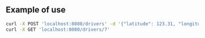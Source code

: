## Example of use

```bash
curl -X POST 'localhost:8080/drivers' -d '{"latitude": 123.31, "longitude": 456.64, "driver_id": 7}'
curl -X GET 'localhost:8080/drivers/7'
```
